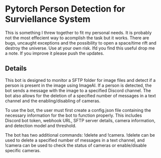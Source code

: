 # Pytorch Person Detection for Surviellance System

This is something I threw together to fit my personal needs. It is probably not the most effecient way to acomplish the task but it works. There are bugs, uncaught exceptions and the possibility to open a space/time rift and destroy the universe. Use at your own risk. Ifd you find this useful drop me a note. If you improve it please push the updates.


## Details
This bot is designed to monitor a SFTP folder for image files and detect if a person is present in the image using ImageAI. If a person is detected, the bot sends a message with the image to a specified Discord channel. The bot also allows for the deletion of a specified number of messages in a text channel and the enabling/disabling of cameras.

To use the bot, the user must first create a config.json file containing the necessary information for the bot to function properly. This includes Discord bot token, webhook URL, SFTP server details, camera information, and detection model and threshold.

The bot has two additional commands: !delete and !camera. !delete can be used to delete a specified number of messages in a text channel, and !camera can be used to check the status of cameras or enable/disable specific cameras.
